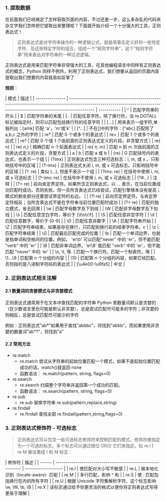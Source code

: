 ### 1. 提取数据

在前面我们已经搞定了怎样获取页面的内容，不过还差一步，这么多杂乱的代码夹杂文字我们怎样把它提取出来整理呢？下面就开始介绍一个十分强大的工具，正则表达式！

> 正则表达式是对字符串操作的一种逻辑公式，就是用事先定义好的一些特定字符、及这些特定字符的组合，组成一个“规则字符串”，这个“规则字符串”用来表达对字符串的一种过滤逻辑。

正则表达式是用来匹配字符串非常强大的工具，在其他编程语言中同样有正则表达式的概念，Python 同样不例外，利用了正则表达式，我们想要从返回的页面内容提取出我们想要的内容就易如反掌了

**规则**：

| 模式            | 描述                                                                                                                                                                      |
| --------------- | ------------------------------------------------------------------------------------------------------------------------------------------------------------------------- | ----------- |
| ^               | 匹配字符串的开头                                                                                                                                                          |
| $               | 匹配字符串的末尾                                                                                                                                                          |
| .               | 匹配任意字符，除了换行符，当 re.DOTALL 标记被指定时，则可以匹配包括换行符的任意字符                                                                                       |
| [...]           | 用来表示一组字符,单独列出：[amk] 匹配 'a'，'m'或'k'                                                                                                                       |
| [^...]          | 不在[]中的字符：[^abc] 匹配除了 a,b,c 之外的字符                                                                                                                          |
| re\*            | 匹配 0 个或多个的表达式                                                                                                                                                   |
| re+             | 匹配 1 个或多个的表达式                                                                                                                                                   |
| re?             | 匹配 0 个或 1 个由前面的正则表达式定义的片段，非贪婪方式                                                                                                                  |
| re{ n}          |
| re{ n,}         | 精确匹配 n 个前面表达式                                                                                                                                                   |
| re{ n, m}       | 匹配 n 到 m 次由前面的正则表达式定义的片段，贪婪方式                                                                                                                      |
| a               | b                                                                                                                                                                         | 匹配 a 或 b |
| (re)            | G 匹配括号内的表达式，也表示一个组                                                                                                                                        |
| (?imx)          | 正则表达式包含三种可选标志：i, m, 或 x 。只影响括号中的区域                                                                                                               |
| (?-imx)         | 正则表达式关闭 i, m, 或 x 可选标志。只影响括号中的区域                                                                                                                    |
| (?: re)         | 类似 (...), 但是不表示一个组                                                                                                                                              |
| (?imx: re)      | 在括号中使用 i, m, 或 x 可选标志                                                                                                                                          |
| (?-imx: re)     | 在括号中不使用 i, m, 或 x 可选标志                                                                                                                                        |
| (?#...)         | 注释                                                                                                                                                                      |
| (?= re)         | 前向肯定界定符。如果所含正则表达式，以 ... 表示，在当前位置成功匹配时成功，否则失败。但一旦所含表达式已经尝试，匹配引擎根本没有提高；模式的剩余部分还要尝试界定符的右边。 |
| (?! re)         | 前向否定界定符。与肯定界定符相反；当所含表达式不能在字符串当前位置匹配时成功                                                                                              |
| (?> re)         | 匹配的独立模式，省去回溯                                                                                                                                                  |
| \w              | 匹配字母数字及下划线                                                                                                                                                      |
| \W              | 匹配非字母数字及下划线                                                                                                                                                    |
| \s              | 匹配任意空白字符，等价于 [\t\n\r\f].                                                                                                                                      |
| \S              | 匹配任意非空字符                                                                                                                                                          |
| \d              | 匹配任意数字，等价于 [0-9]                                                                                                                                                |
| \D              | 匹配任意非数字                                                                                                                                                            |
| \A              | 匹配字符串开始                                                                                                                                                            |
| \Z              | 匹配字符串结束，如果是存在换行，只匹配到换行前的结束字符串。c                                                                                                             |
| \z              | 匹配字符串结束                                                                                                                                                            |
| \G              | 匹配最后匹配完成的位置                                                                                                                                                    |
| \b              | 匹配一个单词边界，也就是指单词和空格间的位置。例如， 'er\b' 可以匹配"never" 中的 'er'，但不能匹配 "verb" 中的 'er'                                                        |
| \B              | 匹配非单词边界。'er\B' 能匹配 "verb" 中的 'er'，但不能匹配 "never" 中的 'er'                                                                                              |
| \n, \t, 等.     | 匹配一个换行符。匹配一个制表符。等                                                                                                                                        |
| \1...\9         | 匹配第 n 个分组的内容                                                                                                                                                     |
| \10             | 匹配第 n 个分组的内容，如果它经匹配。否则指的是八进制字符码的表达式                                                                                                       |
| [\u4e00-\u9fa5] | 中文                                                                                                                                                                      |

### 2. 正则表达式相关注解

#### 2.1 数量词的贪婪模式与非贪婪模式

正则表达式通常用于在文本中查找匹配的字符串
Python 里数量词默认是贪婪的（在少数语言里也可能是默认非贪婪），总是尝试匹配尽可能多的字符；非贪婪的则相反，总是尝试匹配尽可能少的字符

例如：正则表达式”ab*”如果用于查找”abbbc”，将找到”abbb”。而如果使用非贪婪的数量词”ab*?”，将找到”a”

#### 2.2 常用方法

- re.match
  - re.match 尝试从字符串的起始位置匹配一个模式，如果不是起始位置匹配成功的话，match()就返回 none
  - 函数语法：
    re.match(pattern, string, flags=0)
- re.search
  - re.search 扫描整个字符串并返回第一个成功的匹配。
  - 函数语法：
    re.search(pattern, string, flags=0)
- re.sub
  - re.sub 替换字符串
    re.sub(pattern,replace,string)
- re.findall
  - re.findall 查找全部
    re.findall(pattern,string,flags=0)

### 3. 正则表达式修饰符 - 可选标志

> 正则表达式可以包含一些可选标志修饰符来控制匹配的模式。修饰符被指定为一个可选的标志。多个标志可以通过按位 OR(|) 它们来指定。如 re.I | re.M 被设置成 I 和 M 标志：

| 修饰符 | 描述                                                         |
| ------ | ------------------------------------------------------------ | ------------------- |
| re.I   | 使匹配对大小写不敏感                                         |
| re.L   | 做本地化识别（locale-aware）匹配                             |
| re.M   |                                                              | 多行匹配，影响 ^ 和 |
| re.S   | 使 . 匹配包括换行在内的所有字符                              |
| re.U   | 根据 Unicode 字符集解析字符。这个标志影响 \w, \W, \b, \B     |
| re.X   | 该标志通过给予你更灵活的格式以便你将正则表达式写得更易于理解 |

